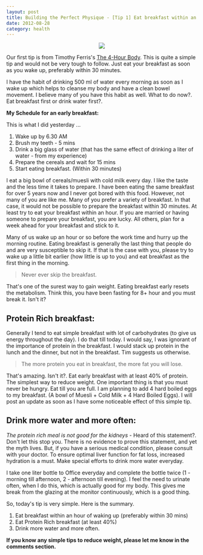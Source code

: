 ```yaml
---
layout: post
title: Building the Perfect Physique - [Tip 1] Eat breakfast within an hour of waking up !
date: 2012-08-28
category: health
---
```


<div style="text-align: center;">
<img src="{{site.url}}/img/eat-breakfast-early.jpg"/>
</div>  
  
Our first tip is from Timothy Ferris's [The 4-Hour Body][4hr-url]. This is quite a simple tip and would not be very tough to follow. Just eat your breakfast as soon as you wake up, preferably within 30 minutes.  

[4hr-url]: http://www.amazon.com/gp/product/030746363X/ref=as_li_qf_sp_asin_tl?ie=UTF8&camp=1789&creative=9325&creativeASIN=030746363X&linkCode=as2&tag=booiverea-20
  
I have the habit of drinking 500 ml of water every morning as soon as I wake up which helps to cleanse my body and have a clean bowel movement. I believe many of you have this habit as well. What to do now?. Eat breakfast first or drink water first?.  
  
**My Schedule for an early breakfast:**  
  
This is what I did yesterday ...  
  
1. Wake up by 6.30 AM  
2. Brush my teeth - 5 mins  
3. Drink a big glass of water (that has the same effect of drinking a liter of water - from my experience)  
4. Prepare the cereals and wait for 15 mins  
5. Start eating breakfast. (Within 30 minutes)  
  
I eat a big bowl of cereals/muesli with cold milk every day.  I like the taste and the less time it takes to prepare. I have been eating the same breakfast for over 5 years now and I never got bored with this food. However, not many of you are like me. Many of you prefer a variety of breakfast. In that case, it would not be possible to prepare the breakfast within 30 minutes. At least try to eat your breakfast within an hour. If you are married or having someone to prepare your breakfast, you are lucky. All others, plan for a week ahead for your breakfast and stick to it.  
  
Many of us wake up an hour or so before the work time and hurry up the morning routine. Eating breakfast is generally the last thing that people do and are very susceptible to skip it. If that is the case with you, please try to wake up a little bit earlier (how little is up to you) and eat breakfast as the first thing in the morning.  
  
> Never ever skip the breakfast.  
  
That's one of the surest way to gain weight. Eating breakfast early resets the metabolism. Think this, you have been fasting for 8+ hour and you must break it. Isn't it?  
  
## Protein Rich breakfast:  
  
Generally I tend to eat simple breakfast with lot of carbohydrates (to give us energy throughout the day). I do that till today. I would say, I was ignorant of the importance of protein in the breakfast. I would stack up protein in the lunch and the dinner, but not in the breakfast. Tim suggests us otherwise.  
  
> The more protein you eat in breakfast, the more fat you will lose.  
  
That's amazing. Isn't it?. Eat early breakfast with at least 40% of protein. The simplest way to reduce weight. One important thing is that you must never be hungry. Eat till you are full. I am planning to add 4 hard boiled eggs to my breakfast. (A bowl of Muesli + Cold Milk + 4 Hard Boiled Eggs). I will post an update as soon as I have some noticeable effect of this simple tip.  
  
## Drink more water and more often:  
  
*The protein rich meal is not good for the kidneys* - Heard of this statement?. Don't let this stop you. There is no evidence to prove this statement, and yet the myth lives. But, if you have a serious medical condition, please consult with your doctor. To ensure optimal liver function for fat loss, increased hydration is a must. Make special efforts to drink more water everyday.  
  
I take one liter bottle to Office everyday and complete the bottle twice (1 - morning till afternoon, 2 - afternoon till evening). I feel the need to urinate often, when I do this, which is actually good for my body. This gives me break from the glazing at the monitor continuously, which is a good thing.  
  
So, today's tip is very simple. Here is the summary.  
  
1. Eat breakfast within an hour of waking up (preferably within 30 mins)  
2. Eat Protein Rich breakfast (at least 40%)  
3. Drink more water and more often.  
  
**If you know any simple tips to reduce weight, please let me know in the comments section.**  

